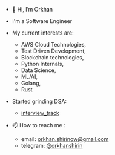 - 👋 Hi, I’m Orkhan
- I'm a Software Engineer
- My current interests are:
    - AWS Cloud Technologies, 
    - Test Driven Development,
    - Blockchain technologies,
    - Python Internals,
    - Data Science, 
    - ML/AI,
    - Golang,
    - Rust
 
- Started grinding DSA:
  - [interview_track](https://github.com/orkhanshirin/interview_track)
 

- 📫 How to reach me :
    - email: orkhan.shirinow@gmail.com 
    - telegram: [@orkhanshirin](tg://resolve?domain=orkhanshirin)

<!---
orkhanshirin/orkhanshirin is a ✨ special ✨ repository because its `README.md` (this file) appears on your GitHub profile.
You can click the Preview link to take a look at your changes.
--->
